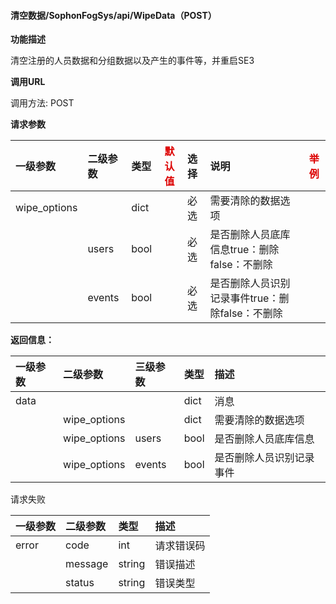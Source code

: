#### 清空数据/SophonFogSys/api/WipeData（POST）

**功能描述**

清空注册的人员数据和分组数据以及产生的事件等，并重启SE3

**调用URL**

调用方法: POST

**请求参数**

| 一级参数     | 二级参数 | 类型 | <font color="#dd0000">默认值</font> | 选择 | 说明                                            | <font color="#dd0000">举例</font> |
| :----------- | :------- | :--- | ----------------------------------- | :--- | :---------------------------------------------- | --------------------------------- |
| wipe_options |          | dict |                                     | 必选 | 需要清除的数据选项                              |                                   |
|              | users    | bool |                                     | 必选 | 是否删除人员底库信息true：删除false：不删除     |                                   |
|              | events   | bool |                                     | 必选 | 是否删除人员识别记录事件true：删除false：不删除 |                                   |

 **返回信息：**

| 一级参数 | 二级参数     | 三级参数 | 类型 | 描述                     |
| :------- | :----------- | :------- | :--- | :----------------------- |
| data     |              |          | dict | 消息                     |
|          | wipe_options |          | dict | 需要清除的数据选项       |
|          | wipe_options | users    | bool | 是否删除人员底库信息     |
|          | wipe_options | events   | bool | 是否删除人员识别记录事件 |

请求失败

| 一级参数 | 二级参数 | 类型   | 描述       |
| :------- | :------- | :----- | :--------- |
| error    | code     | int    | 请求错误码 |
|          | message  | string | 错误描述   |
|          | status   | string | 错误类型   |

